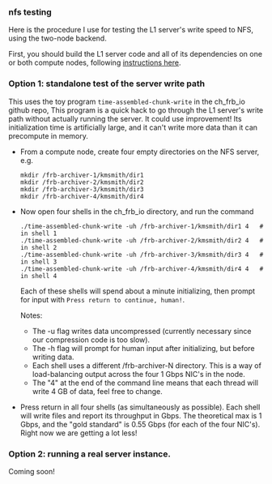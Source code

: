 ### nfs testing

Here is the procedure I use for testing the L1 server's write speed to NFS,
using the two-node backend.

First, you should build the L1 server code and all of its dependencies on
one or both compute nodes, following [instructions here](./quick_install_l1_node.md).


### Option 1: standalone test of the server write path


This uses the toy program `time-assembled-chunk-write` in the ch_frb_io github repo,
This program is a quick hack to go through the L1 server's write path without actually
running the server.  It could use improvement!  Its initialization time is
artificially large, and it can't write more data than it can precompute in memory.

- From a compute node, create four empty directories on the NFS server, e.g.
  ```
  mkdir /frb-archiver-1/kmsmith/dir1
  mkdir /frb-archiver-2/kmsmith/dir2
  mkdir /frb-archiver-3/kmsmith/dir3
  mkdir /frb-archiver-4/kmsmith/dir4
  ```

- Now open four shells in the ch_frb_io directory, and run the command
  ```
  ./time-assembled-chunk-write -uh /frb-archiver-1/kmsmith/dir1 4   # in shell 1
  ./time-assembled-chunk-write -uh /frb-archiver-2/kmsmith/dir2 4   # in shell 2
  ./time-assembled-chunk-write -uh /frb-archiver-3/kmsmith/dir3 4   # in shell 3
  ./time-assembled-chunk-write -uh /frb-archiver-4/kmsmith/dir4 4   # in shell 4
  ```
  Each of these shells will spend about a minute initializing, then prompt for
  input with `Press return to continue, human!`.

  Notes: 

    - The -u flag writes data uncompressed (currently necessary since our
      compression code is too slow).
    - The -h flag will prompt for human input after initializing, but before writing data.
    - Each shell uses a different /frb-archiver-N directory.  This is a way of
      load-balancing output across the four 1 Gbps NIC's in the node.
   -  The "4" at the end of the command line means that each thread will write 4 GB
      of data, feel free to change.

- Press return in all four shells (as simultaneously as possible).
  Each shell will write files and report its throughput in Gbps.
  The theoretical max is 1 Gbps, and the "gold standard" is 0.55 Gbps (for each
  of the four NIC's).  Right now we are getting a lot less!


### Option 2: running a real server instance.


Coming soon!
